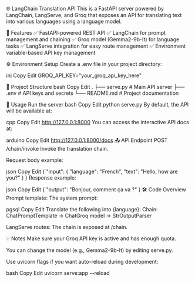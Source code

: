 🌐 LangChain Translation API
This is a FastAPI server powered by LangChain, LangServe, and Groq that exposes an API for translating text into various languages using a language model.

🚀 Features
✅ FastAPI-powered REST API
✅ LangChain for prompt management and chaining
✅ Groq model (Gemma2-9b-It) for language tasks
✅ LangServe integration for easy route management
✅ Environment variable-based API key management

⚙️ Environment Setup
Create a .env file in your project directory:

ini
Copy
Edit
GROQ_API_KEY="your_groq_api_key_here"

📂 Project Structure
bash
Copy
Edit
.
├── serve.py       # Main API server
├── .env           # API keys and secrets
└── README.md      # Project documentation

📌 Usage
Run the server
bash
Copy
Edit
python serve.py
By default, the API will be available at:

cpp
Copy
Edit
http://127.0.0.1:8000
You can access the interactive API docs at:

arduino
Copy
Edit
http://127.0.0.1:8000/docs
📤 API Endpoint
POST /chain/invoke
Invoke the translation chain.

Request body example:

json
Copy
Edit
{
  "input": {
    "language": "French",
    "text": "Hello, how are you?"
  }
}
Response example:

json
Copy
Edit
{
  "output": "Bonjour, comment ça va ?"
}
🛠 Code Overview
Prompt template:
The system prompt:

pgsql
Copy
Edit
Translate the following into {language}:
Chain:
ChatPromptTemplate → ChatGroq model → StrOutputParser

LangServe routes:
The chain is exposed at /chain.

💡 Notes
Make sure your Groq API key is active and has enough quota.

You can change the model (e.g., Gemma2-9b-It) by editing serve.py.

Use uvicorn flags if you want auto-reload during development:

bash
Copy
Edit
uvicorn serve:app --reload


